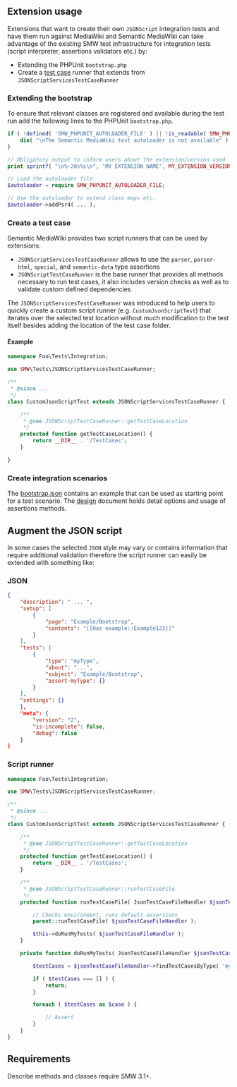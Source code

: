## Extension usage

Extensions that want to create their own `JSONScript` integration tests and have them run against MediaWiki and Semantic MediaWiki can take advantage of the existing SMW test infrastructure for integration tests (script interpreter, assertions validators etc.) by:

- Extending the PHPUnit `bootstrap.php`
- Create a [test case][testcase] runner that extends from `JSONScriptServicesTestCaseRunner`

### Extending the bootstrap

To ensure that relevant classes are registered and available during the test run add the following lines to the PHPUnit `bootstrap.php`.

```php
if ( !defined( 'SMW_PHPUNIT_AUTOLOADER_FILE' ) || !is_readable( SMW_PHPUNIT_AUTOLOADER_FILE ) ) {
	die( "\nThe Semantic MediaWiki test autoloader is not available" );
}

// Obligatory output to inform users about the extension/version used
print sprintf( "\n%-20s%s\n", "MY EXTENSION NAME", MY_EXTENSION_VERSION );

// Load the autoloader file
$autoloader = require SMW_PHPUNIT_AUTOLOADER_FILE;

// Use the autoloader to extend class maps etc.
$autoloader->addPsr4( ... );
```

### Create a test case

Semantic MediaWiki provides two script runners that can be used by extensions:

- `JSONScriptServicesTestCaseRunner` allows to use the `parser`, `parser-html`, `special`, and `semantic-data` type assertions
- `JSONScriptTestCaseRunner` is the base runner that provides all methods necessary to run test cases, it also includes version checks as well as to validate custom defined dependencies

The `JSONScriptServicesTestCaseRunner` was introduced to help users to quickly create a custom script runner (e.g. `CustomJsonScriptTest`) that iterates over the selected test location without much modification to the test itself besides adding the location of the test case folder.

#### Example

```php
namespace Foo\Tests\Integration;

use SMW\Tests\JSONScriptServicesTestCaseRunner;

/**
 * @since ...
 */
class CustomJsonScriptTest extends JSONScriptServicesTestCaseRunner {

	/**
	 * @see JSONScriptTestCaseRunner::getTestCaseLocation
	 */
	protected function getTestCaseLocation() {
		return __DIR__ . '/TestCases';
	}

}
```

### Create integration scenarios

The [bootstrap.json][bootstrap.json] contains an example that can be used as starting point for a test scenario. The [design][design.md] document holds  detail options and usage of assertions methods.

## Augment the JSON script

In some cases the selected `JSON` style may vary or contains information that require additional validation therefore the script runner can easily be extended with something like:

### JSON

```json
{
	"description": " ... ",
	"setup": [
		{
			"page": "Example/Bootstrap",
			"contents": "[[Has example::Example123]]"
		}
	],
	"tests": [
		{
			"type": "myType",
			"about": "...",
			"subject": "Example/Bootstrap",
			"assert-myType": {}
		}
	],
	"settings": {}
	},
	"meta": {
		"version": "2",
		"is-incomplete": false,
		"debug": false
	}
}
```

### Script runner

```php
namespace Foo\Tests\Integration;

use SMW\Tests\JSONScriptServicesTestCaseRunner;

/**
 * @since ...
 */
class CustomJsonScriptTest extends JSONScriptServicesTestCaseRunner {

	/**
	 * @see JSONScriptTestCaseRunner::getTestCaseLocation
	 */
	protected function getTestCaseLocation() {
		return __DIR__ . '/TestCases';
	}

	/**
	 * @see JSONScriptTestCaseRunner::runTestCaseFile
	 */
	protected function runTestCaseFile( JsonTestCaseFileHandler $jsonTestCaseFileHandler ) {

		// Checks environment, runs default assertions
		parent::runTestCaseFile( $jsonTestCaseFileHandler );

		$this->doRunMyTests( $jsonTestCaseFileHandler );
	}

	private function doRunMyTests( JsonTestCaseFileHandler $jsonTestCaseFileHandler ) {

		$testCases = $jsonTestCaseFileHandler->findTestCasesByType( 'myType' );

		if ( $testCases === [] ) {
			return;
		}

		foreach ( $testCases as $case ) {

			// Assert
		}
	}
}
```

## Requirements

Describe methods and classes require SMW 3.1+.

[bootstrap.json]: https://github.com/SemanticMediaWiki/SemanticMediaWiki/tree/master/tests/phpunit/Integration/JSONScript/bootstrap.json
[design.md]: https://github.com/SemanticMediaWiki/SemanticMediaWiki/tree/master/tests/phpunit/Integration/JSONScript/docs/design.md
[testcase]: https://phpunit.de/manual/6.5/en/writing-tests-for-phpunit.html